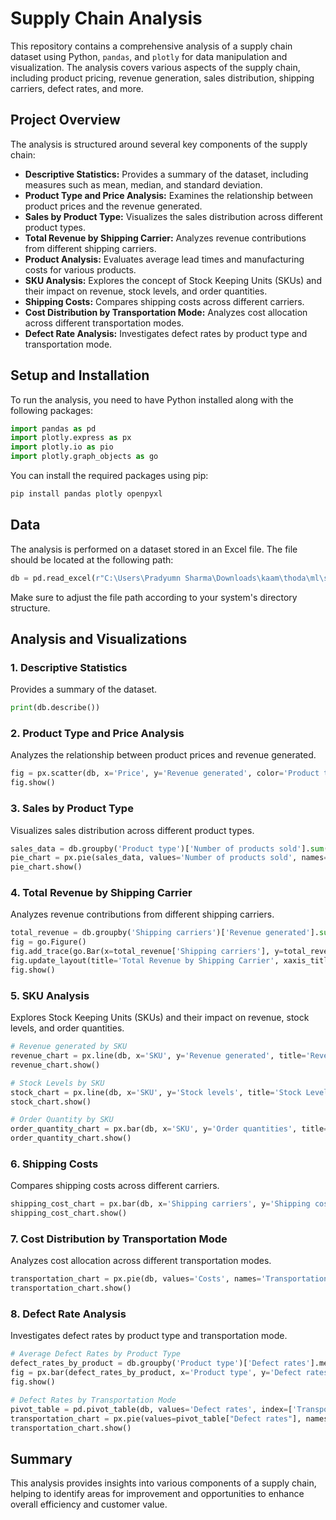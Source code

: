 # Supply Chain Analysis

This repository contains a comprehensive analysis of a supply chain dataset using Python, `pandas`, and `plotly` for data manipulation and visualization. The analysis covers various aspects of the supply chain, including product pricing, revenue generation, sales distribution, shipping carriers, defect rates, and more.

## Project Overview

The analysis is structured around several key components of the supply chain:

- **Descriptive Statistics:** Provides a summary of the dataset, including measures such as mean, median, and standard deviation.
- **Product Type and Price Analysis:** Examines the relationship between product prices and the revenue generated.
- **Sales by Product Type:** Visualizes the sales distribution across different product types.
- **Total Revenue by Shipping Carrier:** Analyzes revenue contributions from different shipping carriers.
- **Product Analysis:** Evaluates average lead times and manufacturing costs for various products.
- **SKU Analysis:** Explores the concept of Stock Keeping Units (SKUs) and their impact on revenue, stock levels, and order quantities.
- **Shipping Costs:** Compares shipping costs across different carriers.
- **Cost Distribution by Transportation Mode:** Analyzes cost allocation across different transportation modes.
- **Defect Rate Analysis:** Investigates defect rates by product type and transportation mode.

## Setup and Installation

To run the analysis, you need to have Python installed along with the following packages:

```python
import pandas as pd
import plotly.express as px
import plotly.io as pio
import plotly.graph_objects as go
```

You can install the required packages using pip:

```bash
pip install pandas plotly openpyxl
```

## Data

The analysis is performed on a dataset stored in an Excel file. The file should be located at the following path:

```python
db = pd.read_excel(r"C:\Users\Pradyumn Sharma\Downloads\kaam\thoda\ml\supplychain\supply_chain_data.xlsx")
```

Make sure to adjust the file path according to your system's directory structure.

## Analysis and Visualizations

### 1. Descriptive Statistics
Provides a summary of the dataset.

```python
print(db.describe())
```

### 2. Product Type and Price Analysis
Analyzes the relationship between product prices and revenue generated.

```python
fig = px.scatter(db, x='Price', y='Revenue generated', color='Product type', hover_data=['Number of products sold'], trendline="ols")
fig.show()
```

### 3. Sales by Product Type
Visualizes sales distribution across different product types.

```python
sales_data = db.groupby('Product type')['Number of products sold'].sum().reset_index()
pie_chart = px.pie(sales_data, values='Number of products sold', names='Product type', title='Sales by Product Type', hole=0.5, color_discrete_sequence=px.colors.qualitative.Pastel)
pie_chart.show()
```

### 4. Total Revenue by Shipping Carrier
Analyzes revenue contributions from different shipping carriers.

```python
total_revenue = db.groupby('Shipping carriers')['Revenue generated'].sum().reset_index()
fig = go.Figure()
fig.add_trace(go.Bar(x=total_revenue['Shipping carriers'], y=total_revenue['Revenue generated']))
fig.update_layout(title='Total Revenue by Shipping Carrier', xaxis_title='Shipping Carrier', yaxis_title='Revenue Generated')
fig.show()
```

### 5. SKU Analysis
Explores Stock Keeping Units (SKUs) and their impact on revenue, stock levels, and order quantities.

```python
# Revenue generated by SKU
revenue_chart = px.line(db, x='SKU', y='Revenue generated', title='Revenue Generated by SKU')
revenue_chart.show()

# Stock Levels by SKU
stock_chart = px.line(db, x='SKU', y='Stock levels', title='Stock Levels by SKU')
stock_chart.show()

# Order Quantity by SKU
order_quantity_chart = px.bar(db, x='SKU', y='Order quantities', title='Order Quantity by SKU')
order_quantity_chart.show()
```

### 6. Shipping Costs
Compares shipping costs across different carriers.

```python
shipping_cost_chart = px.bar(db, x='Shipping carriers', y='Shipping costs', title='Shipping Costs by Carrier')
shipping_cost_chart.show()
```

### 7. Cost Distribution by Transportation Mode
Analyzes cost allocation across different transportation modes.

```python
transportation_chart = px.pie(db, values='Costs', names='Transportation modes', title='Cost Distribution by Transportation Mode', hole=0.5, color_discrete_sequence=px.colors.qualitative.Pastel)
transportation_chart.show()
```

### 8. Defect Rate Analysis
Investigates defect rates by product type and transportation mode.

```python
# Average Defect Rates by Product Type
defect_rates_by_product = db.groupby('Product type')['Defect rates'].mean().reset_index()
fig = px.bar(defect_rates_by_product, x='Product type', y='Defect rates', title='Average Defect Rates by Product Type')
fig.show()

# Defect Rates by Transportation Mode
pivot_table = pd.pivot_table(db, values='Defect rates', index=['Transportation modes'], aggfunc='mean')
transportation_chart = px.pie(values=pivot_table["Defect rates"], names=pivot_table.index, title='Defect Rates by Transportation Mode', hole=0.5, color_discrete_sequence=px.colors.qualitative.Pastel)
transportation_chart.show()
```

## Summary

This analysis provides insights into various components of a supply chain, helping to identify areas for improvement and opportunities to enhance overall efficiency and customer value.

